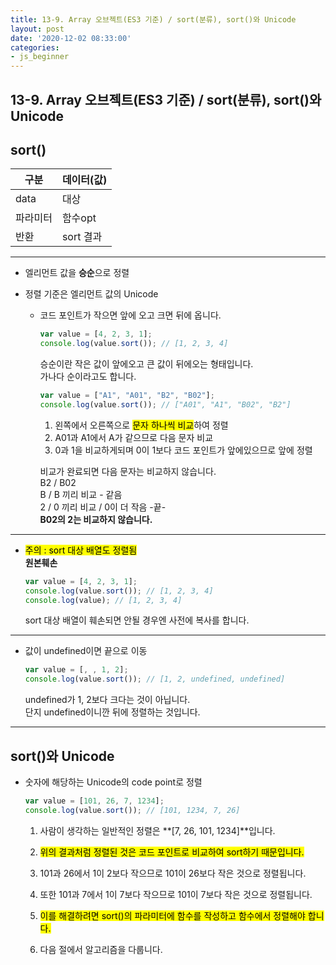 ```yaml
---
title: 13-9. Array 오브젝트(ES3 기준) / sort(분류), sort()와 Unicode
layout: post
date: '2020-12-02 08:33:00'
categories:
- js_beginner
---
```


## 13-9. Array 오브젝트(ES3 기준) / sort(분류), sort()와 Unicode

## sort()

|구분|데이터(값)|
|---|---------|
|data|대상|
|파라미터|함수opt|
|반환|sort 결과|

---

* 엘리먼트 값을 **승순**으로 정렬
* 정렬 기준은 엘리먼트 값의 Unicode

    * 코드 포인트가 작으면 앞에 오고 크면 뒤에 옵니다.
    
        ```javascript
        var value = [4, 2, 3, 1];
        console.log(value.sort()); // [1, 2, 3, 4]
        ```
        
        승순이란 작은 값이 앞에오고 큰 값이 뒤에오는 형태입니다.  
        가나다 순이라고도 합니다.
        
        ```javascript
        var value = ["A1", "A01", "B2", "B02"];
        console.log(value.sort()); // ["A01", "A1", "B02", "B2"]
        ```
        
        1. 왼쪽에서 오른쪽으로 <mark>문자 하나씩 비교</mark>하여 정렬
        2. A01과 A1에서 A가 같으므로 다음 문자 비교
        3. 0과 1을 비교하게되며 0이 1보다 코드 포인트가 앞에있으므로 앞에 정렬
        
        비교가 완료되면 다음 문자는 비교하지 않습니다.  
        B2 / B02  
        B / B 끼리 비교 - 같음  
        2 / 0 끼리 비교 / 0이 더 작음 -끝-  
        **B02의 2는 비교하지 않습니다.**
    
---

* <mark>주의 : sort 대상 배열도 정렬됨</mark>  
  **원본훼손**

    ```javascript
    var value = [4, 2, 3, 1];
    console.log(value.sort()); // [1, 2, 3, 4]
    console.log(value); // [1, 2, 3, 4]
    ```
    
    sort 대상 배열이 훼손되면 안될 경우엔 사전에 복사를 합니다.
    
---

* 값이 undefined이면 끝으로 이동

    ```javascript
    var value = [, , 1, 2];
    console.log(value.sort()); // [1, 2, undefined, undefined]
    ```
    
    undefined가 1, 2보다 크다는 것이 아닙니다.  
    단지 undefined이니깐 뒤에 정렬하는 것입니다.
    
---

## sort()와 Unicode

* 숫자에 해당하는 Unicode의 code point로 정렬

    ```javascript
    var value = [101, 26, 7, 1234];
    console.log(value.sort()); // [101, 1234, 7, 26]
    ```
    
    1. 사람이 생각하는 일반적인 정렬은 **[7, 26, 101, 1234]**입니다.
    2. <mark>위의 결과처럼 정렬된 것은 코드 포인트로 비교하여 sort하기 때문입니다.</mark>
    
    3. 101과 26에서 1이 2보다 작으므로 101이 26보다 작은 것으로 정렬됩니다.
    4. 또한 101과 7에서 1이 7보다 작으므로 101이 7보다 작은 것으로 정렬됩니다.
    
    5. <mark>이를 해결하려면 sort()의 파라미터에 함수를 작성하고 함수에서 정렬해야 합니다.</mark>
    6. 다음 절에서 알고리즘을 다룹니다.